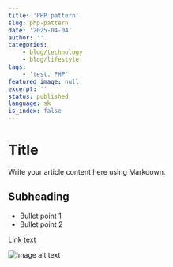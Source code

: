```yaml
---
title: 'PHP pattern'
slug: php-pattern
date: '2025-04-04'
author: ''
categories:
    - blog/technology
    - blog/lifestyle
tags:
    - 'test. PHP'
featured_image: null
excerpt: ''
status: published
language: sk
is_index: false
---
```


# Title

Write your article content here using Markdown.

## Subheading

- Bullet point 1
- Bullet point 2

[Link text](https://example.com)

![Image alt text](image-url.jpg)
